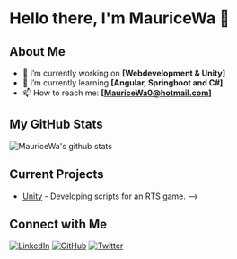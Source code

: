 # Hello there, I'm MauriceWa 👋

## About Me
- 🔭 I’m currently working on **[Webdevelopment & Unity]**
- 🌱 I’m currently learning **[Angular, Springboot and C#]**
- 📫 How to reach me: **[MauriceWa0@hotmail.com]**

## My GitHub Stats
![MauriceWa's github stats](https://github-readme-stats.vercel.app/api?username=MauriceWa&show_icons=true&theme=radical)




## Current Projects
- [Unity]([repository-link](https://github.com/MauriceWa/Profile)) - Developing scripts for an RTS game. -->

## Connect with Me
[![LinkedIn][3.2]][3]
[![GitHub][6.2]][6]
[![Twitter][1.2]][1]

<!-- Icons -->

[1.2]: http://i.imgur.com/wWzX9uB.png 
[3.2]: https://raw.githubusercontent.com/MartinHeinz/MartinHeinz/master/linkedin-3-16.png 
[6.2]: http://i.imgur.com/9I6NRUm.png 

<!-- Links to social media accounts -->

[1]: https://twitter.com/BladeKrayo68644
[3]: https://www.linkedin.com/in/maurice-waaijer-6b2789291/
[6]: http://www.github.com/MauriceWa
